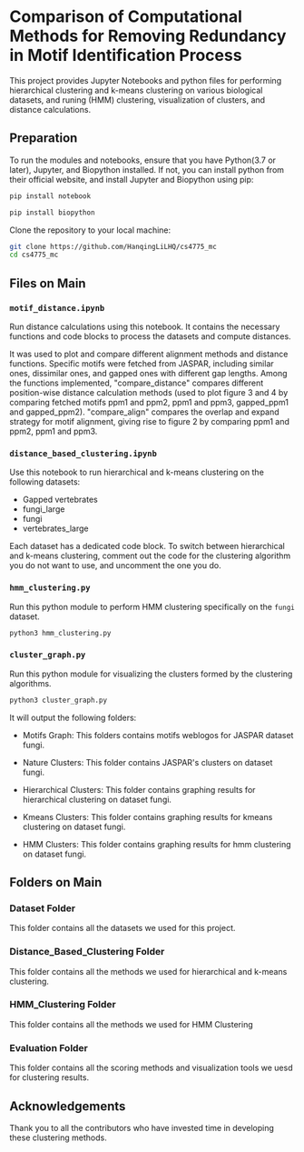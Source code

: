 # Comparison of Computational Methods for Removing Redundancy in Motif Identification Process

This project provides Jupyter Notebooks and python files for performing hierarchical clustering and k-means clustering on various biological datasets, and runing (HMM) clustering, visualization of clusters, and distance calculations.

## Preparation

To run the modules and notebooks, ensure that you have Python(3.7 or later), Jupyter, and Biopython installed. If not, you can install python from their official website, and install Jupyter and Biopython using pip:

```bash
pip install notebook
```
```bash
pip install biopython
```

Clone the repository to your local machine:

```bash
git clone https://github.com/HanqingLiLHQ/cs4775_mc
cd cs4775_mc
```

## Files on Main

### `motif_distance.ipynb`

Run distance calculations using this notebook. It contains the necessary functions and code blocks to process the datasets and compute distances.

It was used to plot and compare different alignment methods and distance functions. Specific motifs were fetched from JASPAR, including similar ones, dissimilar ones, and gapped ones with different gap lengths. Among the functions implemented, "compare_distance" compares different position-wise distance calculation methods (used to plot figure 3 and 4 by comparing fetched motifs ppm1 and ppm2, ppm1 and ppm3, gapped_ppm1 and gapped_ppm2). "compare_align" compares the overlap and expand strategy for motif alignment, giving rise to figure 2 by comparing ppm1 and ppm2, ppm1 and ppm3.

### `distance_based_clustering.ipynb`

Use this notebook to run hierarchical and k-means clustering on the following datasets:
- Gapped vertebrates
- fungi_large
- fungi
- vertebrates_large

Each dataset has a dedicated code block. To switch between hierarchical and k-means clustering, comment out the code for the clustering algorithm you do not want to use, and uncomment the one you do.

### `hmm_clustering.py`

Run this python module to perform HMM clustering specifically on the `fungi` dataset.

```bash
python3 hmm_clustering.py
```

### `cluster_graph.py`

Run this python module for visualizing the clusters formed by the clustering algorithms. 
```bash
python3 cluster_graph.py
```
It will output the following folders:
- Motifs Graph: This folders contains motifs weblogos for JASPAR dataset fungi.

- Nature Clusters: This folder contains JASPAR's clusters on dataset fungi.

- Hierarchical Clusters: This folder contains graphing results for hierarchical clustering on dataset fungi.

- Kmeans Clusters: This folder contains graphing results for kmeans clustering on dataset fungi.

- HMM Clusters: This folder contains graphing results for hmm clustering on dataset fungi.

## Folders on Main

### Dataset Folder

This folder contains all the datasets we used for this project.

### Distance_Based_Clustering Folder

This folder contains all the methods we used for hierarchical and k-means clustering.

### HMM_Clustering Folder

This folder contains all the methods we used for HMM Clustering

### Evaluation Folder

This folder contains all the scoring methods and visualization tools we uesd for clustering results.

## Acknowledgements

Thank you to all the contributors who have invested time in developing these clustering methods.
